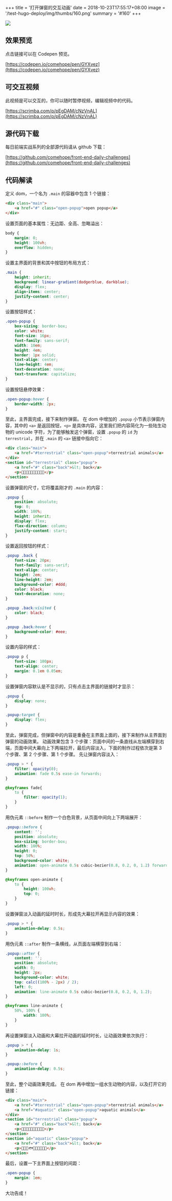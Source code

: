 +++
title = '打开弹窗的交互动画'
date = 2018-10-23T17:55:17+08:00
image = '/test-hugo-deploy/img/thumbs/160.png'
summary = '#160'
+++

![](./work.gif)

## 效果预览

点击链接可以在 Codepen 预览。

[https://codepen.io/comehope/pen/GYXvez](https://codepen.io/comehope/pen/GYXvez)

## 可交互视频

此视频是可以交互的，你可以随时暂停视频，编辑视频中的代码。

[https://scrimba.com/p/pEgDAM/cNzVnAL](https://scrimba.com/p/pEgDAM/cNzVnAL)

## 源代码下载

每日前端实战系列的全部源代码请从 github 下载：

[https://github.com/comehope/front-end-daily-challenges](https://github.com/comehope/front-end-daily-challenges)

## 代码解读

定义 dom，一个名为 `.main` 的容器中包含 1 个链接：
```html
<div class="main">
    <a href="#" class="open-popup">open popup</a>
</div>
```

设置页面的基本属性：无边距、全高、忽略溢出：
```css
body {
    margin: 0;
    height: 100vh;
    overflow: hidden;
}
```

设置主界面的背景和其中按钮的布局方式：
```css
.main {
    height: inherit;
    background: linear-gradient(dodgerblue, darkblue);
    display: flex;
    align-items: center;
    justify-content: center;
}
```

设置按钮样式：
```css
.open-popup {
    box-sizing: border-box;
    color: white;
    font-size: 16px;
    font-family: sans-serif;
    width: 10em;
    height: 4em;
    border: 1px solid;
    text-align: center;
    line-height: 4em;
    text-decoration: none;
    text-transform: capitalize;
}
```

设置按钮悬停效果：
```css
.open-popup:hover {
    border-width: 2px;
}
```

至此，主界面完成，接下来制作弹窗。
在 dom 中增加的 `.popup` 小节表示弹窗内容，其中的 `<a>` 是返回按钮，`<p>` 是具体内容，这里我们把内容简化为一些陆生动物的 unicode 字符，为了能够触发这个弹窗，设置 `.popup` 的 `id` 为 `terrestrial`，并在 `.main` 的 `<a>` 链接中指向它：
```html
<div class="main">
    <a href="#terrestrial" class="open-popup">terrestrial animals</a>
</div>
<section id="terrestrial" class="popup">
    <a href="#" class="back">&lt; back</a>
    <p>🦓🦒🐅🐆🐘🦏🐃🦌🐐🐫</p>
</section>
```

设置弹窗的尺寸，它将覆盖刚才的 `.main` 的内容：
```css
.popup {
    position: absolute;
    top: 0;
    width: 100%;
    height: inherit;
    display: flex;
    flex-direction: column;
    justify-content: start;
}
```

设置返回按钮的样式：
```css
.popup .back {
    font-size: 20px;
    font-family: sans-serif;
    text-align: center;
    height: 2em;
    line-height: 2em;
    background-color: #ddd;
    color: black;
    text-decoration: none;
}

.popup .back:visited {
    color: black;
}

.popup .back:hover {
    background-color: #eee;
}
```

设置内容的样式：
```css
.popup p {
    font-size: 100px;
    text-align: center;
    margin: 0.1em 0.05em;
}
```

设置弹窗内容默认是不显示的，只有点击主界面的链接时才显示：
```css
.popup {
    display: none;
}

.popup:target {
    display: flex;
}
```

至此，弹窗完成，但弹窗中的内容是重叠在主界面上面的，接下来制作从主界面到弹窗的动画效果。
动画效果包含 3 个步骤：页面中间的一条直线从左端横穿到右端，页面中间大幕向上下两端拉开，最后内容淡入，下面的制作过程依次是第 3 个步骤、第 2 个步骤、第 1 个步骤。
先让弹窗内容淡入：
```css
.popup > * {
    filter: opacity(0);
    animation: fade 0.5s ease-in forwards;
}

@keyframes fade{
    to {
        filter: opacity(1);
    }
}
```

用伪元素 `::before` 制作一个白色背景，从页面中间向上下两端展开：
```css
.popup::before {
    content: '';
    position: absolute;
    box-sizing: border-box;
    width: 100%;
    height: 0;
    top: 50%;
    background-color: white;
    animation: open-animate 0.5s cubic-bezier(0.8, 0.2, 0, 1.2) forwards;
}

@keyframes open-animate {
    to {
        height: 100vh;
        top: 0;
    }
}
```

设置弹窗淡入动画的延时时长，形成先大幕拉开再显示内容的效果：
```css
.popup > * {
    animation-delay: 0.5s;
}
```

用伪元素 `::after` 制作一条横线，从页面左端横穿到右端：
```css
.popup::after {
    content: '';
    position: absolute;
    width: 0;
    height: 2px;
    background-color: white;
    top: calc((100% - 2px) / 2);
    left: 0;
    animation: line-animate 0.5s cubic-bezier(0.8, 0.2, 0, 1.2);
}

@keyframes line-animate {
    50%, 100% {
        width: 100%;
    }
}
```

再设置弹窗淡入动画和大幕拉开动画的延时时长，让动画效果依次执行：
```css
.popup > * {
    animation-delay: 1s;
}

.popup::before {
    animation-delay: 0.5s;
}
```

至此，整个动画效果完成。
在 dom 再中增加一组水生动物的内容，以及打开它的链接：
```html
<div class="main">
    <a href="#terrestrial" class="open-popup">terrestrial animals</a>
    <a href="#aquatic" class="open-popup">aquatic animals</a>
</div>
<section id="terrestrial" class="popup">
    <a href="#" class="back">&lt; back</a>
    <p>🦓🦒🐅🐆🐘🦏🐃🦌🐐🐫</p>
</section>
<section id="aquatic" class="popup">
    <a href="#" class="back">&lt; back</a>
    <p>🐋🐳🐬🐟🐠🐡🐙🦑🦐🦀</p>
</section>
```

最后，设置一下主界面上按钮的间距：
```css
.open-popup {
    margin: 1em;
}
```

大功告成！
